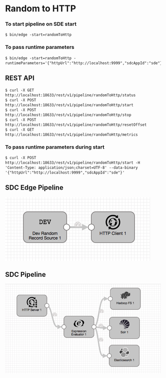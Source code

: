 # Random to HTTP

### To start pipeline on SDE start

    $ bin/edge -start=randomToHttp

### To pass runtime parameters

    $ bin/edge -start=randomToHttp -runtimeParameters='{"httpUrl":"http://localhost:9999","sdcAppId":"sde"}'

## REST API

    $ curl -X GET http://localhost:18633/rest/v1/pipeline/randomToHttp/status
    $ curl -X POST http://localhost:18633/rest/v1/pipeline/randomToHttp/start
    $ curl -X POST http://localhost:18633/rest/v1/pipeline/randomToHttp/stop
    $ curl -X POST http://localhost:18633/rest/v1/pipeline/randomToHttp/resetOffset
    $ curl -X GET http://localhost:18633/rest/v1/pipeline/randomToHttp/metrics

### To pass runtime parameters during start

    $ curl -X POST http://localhost:18633/rest/v1/pipeline/randomToHttp/start -H 'Content-Type: application/json;charset=UTF-8' --data-binary '{"httpUrl":"http://localhost:9999","sdcAppId":"sde"}'


## SDC Edge Pipeline

![Image of SDC Edge Pipeline](edge.png)


## SDC Pipeline

![Image of SDC Pipeline](sdchttp.png)
